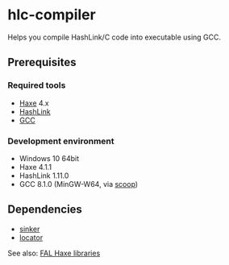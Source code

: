 # hlc-compiler

Helps you compile HashLink/C code into executable using GCC.

## Prerequisites

### Required tools

- [Haxe](https://haxe.org/) 4.x
- [HashLink](https://hashlink.haxe.org/)
- [GCC](https://gcc.gnu.org/)

### Development environment

- Windows 10 64bit
- Haxe 4.1.1
- HashLink 1.11.0
- GCC 8.1.0 (MinGW-W64, via [scoop](https://scoop.sh/))


## Dependencies

- [sinker](https://github.com/fal-works/sinker)
- [locator](https://github.com/fal-works/banker)

See also:
[FAL Haxe libraries](https://github.com/fal-works/fal-haxe-libraries)
